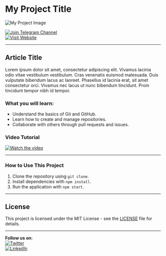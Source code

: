# My Project Title

![My Project Image](https://via.placeholder.com/800x400.png?text=Your+Image+Here)

[![Join Telegram Channel](https://img.shields.io/badge/Join%20Telegram-0088cc?style=for-the-badge&logo=telegram&logoColor=white)](https://t.me/YOUR_CHANNEL_NAME)  
[![Visit Website](https://img.shields.io/badge/Visit%20Website-FF4500?style=for-the-badge&logo=google-chrome&logoColor=white)](https://your-website.com)

---

## Article Title
Lorem ipsum dolor sit amet, consectetur adipiscing elit. Vivamus lacinia odio vitae vestibulum vestibulum. Cras venenatis euismod malesuada. Duis vulputate bibendum lacus ac laoreet. Phasellus id lacinia erat, sit amet consectetur orci. Vivamus nec lacus ut nunc bibendum tincidunt. Proin tincidunt tempor nibh id tempor.

### What you will learn:
- Understand the basics of Git and GitHub.
- Learn how to create and manage repositories.
- Collaborate with others through pull requests and issues.

### Video Tutorial

[![Watch the video](https://cdn.njav.tv/images/5/35/sone-054/thumb_h.jpg?t=1707459019)](https://javplayer.me/e/2DM03EO2)

---

### How to Use This Project
1. Clone the repository using `git clone`.
2. Install dependencies with `npm install`.
3. Run the application with `npm start`.

---

## License
This project is licensed under the MIT License - see the [LICENSE](LICENSE) file for details.

---

**Follow us on**:  
[![Twitter](https://img.shields.io/badge/Twitter-%231DA1F2.svg?&style=for-the-badge&logo=twitter&logoColor=white)](https://twitter.com/YOUR_PROFILE)  
[![LinkedIn](https://img.shields.io/badge/LinkedIn-%230077B5.svg?&style=for-the-badge&logo=linkedin&logoColor=white)](https://linkedin.com/in/YOUR_PROFILE)
